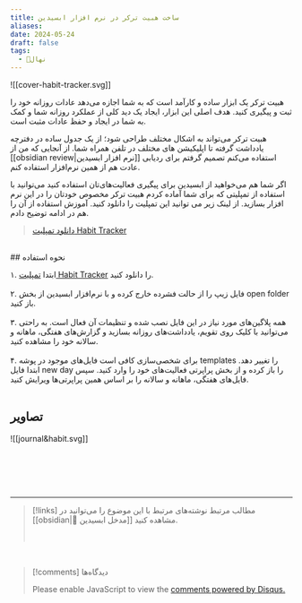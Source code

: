```yaml
---
title: ساخت هبیت ترکر در نرم افزار ابسیدین
aliases: 
date: 2024-05-24
draft: false
tags:
  - 🌱نهال
---
```

![[cover-habit-tracker.svg]]

هبیت ترکر یک ابزار ساده و کارآمد است که به شما اجازه می‌دهد عادات روزانه خود را ثبت و پیگیری کنید. هدف اصلی این ابزار، ایجاد یک دید کلی از عملکرد روزانه شما و کمک به شما در ایجاد و حفظ عادات مثبت است.

هبیت ترکر می‌تواند به اشکال مختلف طراحی شود؛ از یک جدول ساده در دفترچه یادداشت گرفته تا اپلیکیشن های مختلف در تلفن همراه شما. از آنجایی که من از [[obsidian review|نرم افزار ابسیدین]] استفاده می‌کنم تصمیم گرفتم برای ردیابی عادت هم از همین نرم‌افزار استفاده کنم.

اگر شما هم می‌خواهید از ابسیدین برای پیگیری فعالیت‌های‌تان استفاده کنید می‌توانید با استفاده از تمپلیتی که برای شما آماده کردم هبیت ترکر مخصوص خودتان را در این نرم افزار بسازید. 
از لینک زیر می توانید این تمپلیت را دانلود کنید. آموزش استفاده از آن را هم در ادامه توضیح دادم.

> [<i class="fa-solid fa-download"></i> دانلود تمپلیت Habit Tracker](https://ifard.ir/img/Habit-Tracker-20240729.zip)

<br/>
## نحوه استفاده

۱. ابتدا [تمپلیت Habit Tracker](https://ifard.ir/img/Habit-Tracker-20240729.zip) را دانلود کنید.
<br/><br/>
۲. فایل زیپ را از حالت فشرده خارج کرده و با نرم‌افزار ابسیدین از بخش open folder باز کنید.
<br/><br/>
۳. همه پلاگین‌های مورد نیاز در این فایل نصب شده و تنظیمات آن فعال است. به راحتی می‌توانید با کلیک روی تقویم، یادداشت‌های روزانه بسازید و گزارش‌های هفتگی، ماهانه و سالانه خود را مشاهده کنید.
<br/><br/>
۴. برای شخصی‌سازی کافی است فایل‌های موجود در پوشه templates را تغییر دهد. ابتدا فایل new day را باز کرده و از بخش پراپرتی فعالیت‌های خود را وارد کنید. سپس فایل‌های هفتگی، ماهانه و سالانه را بر اساس همین پراپرتی‌ها ویرایش کنید.
<br/><br/>
## تصاویر

![[journal&habit.svg]]

<br/><br/><br/><br/>

---

> [!links] مطالب مرتبط
> نوشته‌های مرتبط با این موضوع را می‌توانید در [[obsidian|🔮 مدخل ابسیدین]] مشاهده کنید.
> 
> <br/>

<br/>

> [!comments] دیدگاه‌ها
> <div id="disqus_thread"></div>
> <script> (function() { 	var d = document, s = d.createElement('script'); s.src = 'https://ifardmim.disqus.com/embed.js'; s.setAttribute('data-timestamp', +new Date()); (d.head || d.body).appendChild(s); })(); </script>
> <noscript>Please enable JavaScript to view the <a href="https://disqus.com/?ref_noscript">comments powered by Disqus.</a></noscript>

